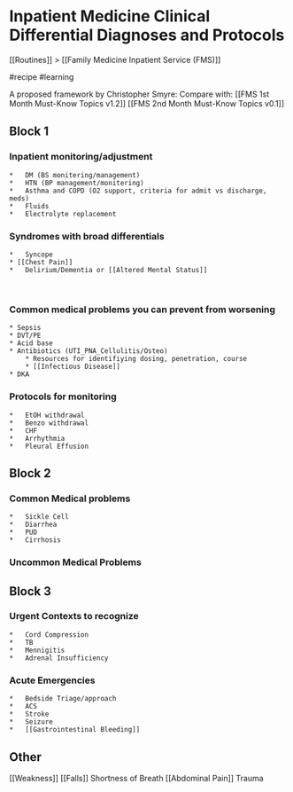 # Inpatient Medicine Clinical Differential Diagnoses and Protocols
[[Routines]] > [[Family Medicine Inpatient Service (FMS)]]

#recipe
#learning

A proposed framework by Christopher Smyre:
Compare with: 
[[FMS 1st Month Must-Know Topics v1.2]] 
[[FMS 2nd Month Must-Know Topics v0.1]]

## Block 1
### Inpatient monitoring/adjustment
	* 	DM (BS monitering/management)
	* 	HTN (BP management/monitering)
	* 	Asthma and COPD (O2 support, criteria for admit vs discharge, meds)
	* 	Fluids
	* 	Electrolyte replacement
### Syndromes with broad differentials
	* 	Syncope
	* [[Chest Pain]]
	* 	Delirium/Dementia or [[Altered Mental Status]]
 
### Common medical problems you can prevent from worsening
	* Sepsis
	* DVT/PE
	* Acid base
	* Antibiotics (UTI_PNA_Cellulitis/Osteo)
		* Resources for identifiying dosing, penetration, course
		* [[Infectious Disease]]
	* DKA

### Protocols for monitoring
	* 	EtOH withdrawal
	* 	Benzo withdrawal
	* 	CHF
	* 	Arrhythmia
	* 	Pleural Effusion

## Block 2
### Common Medical problems
	* 	Sickle Cell
	* 	Diarrhea
	* 	PUD
	* 	Cirrhosis
### Uncommon Medical Problems

## Block 3
### Urgent Contexts to recognize
	* 	Cord Compression
	* 	TB
	* 	Mennigitis
	* 	Adrenal Insufficiency

### Acute Emergencies
	* 	Bedside Triage/approach
	* 	ACS
	* 	Stroke
	* 	Seizure
	* 	[[Gastrointestinal Bleeding]]
## Other
[[Weakness]]
[[Falls]]
Shortness of Breath
[[Abdominal Pain]]
Trauma